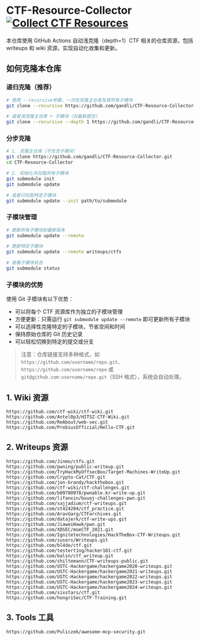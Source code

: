 # CTF-Resource-Collector [![Collect CTF Resources](https://github.com/gandli/CTF-Resource-Collector/actions/workflows/clone-submodules.yml/badge.svg)](https://github.com/gandli/CTF-Resource-Collector/actions/workflows/clone-submodules.yml)

本仓库使用 GitHub Actions 自动浅克隆（depth=1）CTF 相关的仓库资源，包括 writeups 和 wiki 资源，实现自动化收集和更新。

## 如何克隆本仓库

### 递归克隆（推荐）

```bash
# 使用 --recursive参数，一次性克隆主仓库及其所有子模块
git clone --recursive https://github.com/gandli/CTF-Resource-Collector.git

# 或者浅克隆主仓库 + 子模块（仅最新提交）
git clone --recursive --depth 1 https://github.com/gandli/CTF-Resource-Collector.git
```

### 分步克隆

```bash
# 1. 克隆主仓库（不包含子模块）
git clone https://github.com/gandli/CTF-Resource-Collector.git
cd CTF-Resource-Collector

# 2. 初始化并拉取所有子模块
git submodule init
git submodule update

# 或者只拉取特定子模块
git submodule update --init path/to/submodule
```

### 子模块管理

```bash
# 更新所有子模块到最新版本
git submodule update --remote

# 更新特定子模块
git submodule update --remote writeups/ctfs

# 查看子模块状态
git submodule status
```

### 子模块的优势

使用 Git 子模块有以下优势：

- 可以将每个 CTF 资源库作为独立的子模块管理
- 方便更新：只需运行 `git submodule update --remote` 即可更新所有子模块
- 可以选择性克隆特定的子模块，节省空间和时间
- 保持原始仓库的 Git 历史记录
- 可以轻松切换到特定的提交或分支

> 注意：仓库链接支持多种格式，如 `https://github.com/username/repo.git`、`https://github.com/username/repo` 或 `git@github.com:username/repo.git`（SSH 格式），系统会自动处理。

## 1. Wiki 资源

```
https://github.com/ctf-wiki/ctf-wiki.git
https://github.com/Antel0p3/HITSZ-CTF-Wiki.git
https://github.com/ReAbout/web-sec.git
https://github.com/ProbiusOfficial/Hello-CTF.git
```

## 2. Writeups 资源

```
https://github.com/Jinmo/ctfs.git
https://github.com/pwning/public-writeup.git
https://github.com/TryHackMyOffsecBox/Target-Machines-WriteUp.git
https://github.com/Crypto-Cat/CTF.git
https://github.com/jon-brandy/hackthebox.git
https://github.com/ctf-wiki/ctf-challenges.git
https://github.com/b09780978/pwnable.kr-write-up.git
https://github.com/lifanxin/buuoj-challenges-pwn.git
https://github.com/sajjadium/ctf-writeups.git
https://github.com/st424204/ctf_practice.git
https://github.com/AravGarg/CTFarchives.git
https://github.com/datajerk/ctf-write-ups.git
https://github.com/JiaweiHawk/pwn.git
https://github.com/XDSEC/moeCTF_2021.git
https://github.com/Ignitetechnologies/HackTheBox-CTF-Writeups.git
https://github.com/susers/Writeups.git
https://github.com/bl4de/ctf.git
https://github.com/testert1ng/hacker101-ctf.git
https://github.com/balsn/ctf_writeup.git
https://github.com/shiltemann/CTF-writeups-public.git
https://github.com/USTC-Hackergame/hackergame2020-writeups.git
https://github.com/USTC-Hackergame/hackergame2021-writeups.git
https://github.com/USTC-Hackergame/hackergame2022-writeups.git
https://github.com/USTC-Hackergame/hackergame2023-writeups.git
https://github.com/USTC-Hackergame/hackergame2024-writeups.git
https://github.com/sixstars/ctf.git
https://github.com/hongriSec/CTF-Training.git
```

## 3. Tools 工具

```
https://github.com/Puliczek/awesome-mcp-security.git
```
